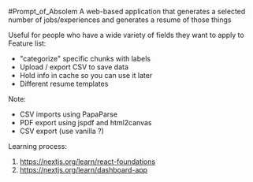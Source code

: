 #Prompt_of_Absolem
A web-based application that generates a selected number of jobs/experiences and generates a resume of those things

Useful for people who have a wide variety of fields they want to apply to
Feature list: 
  - "categorize" specific chunks with labels
  - Upload / export CSV to save data
  - Hold info in cache so you can use it later
  - Different resume templates


Note: 
  - CSV imports using PapaParse
  - PDF export using jspdf and html2canvas
  - CSV export (use vanilla ?)

Learning process: 
  1. https://nextjs.org/learn/react-foundations
  2. https://nextjs.org/learn/dashboard-app
